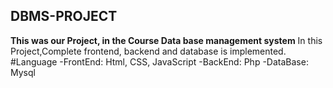 ## DBMS-PROJECT

**This was our Project, in the Course Data base management system**
In this Project,Complete frontend, backend and database is implemented.
#Language
-FrontEnd: Html, CSS, JavaScript
-BackEnd: Php
-DataBase: Mysql

